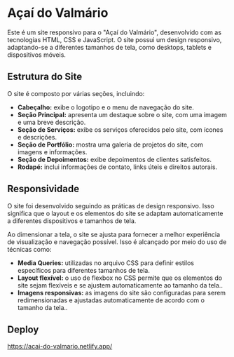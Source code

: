# Açaí do Valmário

Este é um site responsivo para o "Açaí do Valmário", desenvolvido com as tecnologias HTML, CSS e JavaScript. O site possui um design responsivo, adaptando-se a diferentes tamanhos de tela, como desktops, tablets e dispositivos móveis.
## Estrutura do Site

O site é composto por várias seções, incluindo:

- **Cabeçalho:** exibe o logotipo e o menu de navegação do site.
- **Seção Principal:** apresenta um destaque sobre o site, com uma imagem e uma breve descrição.
- **Seção de Serviços:** exibe os serviços oferecidos pelo site, com ícones e descrições.
- **Seção de Portfólio:** mostra uma galeria de projetos do site, com imagens e informações.
- **Seção de Depoimentos:** exibe depoimentos de clientes satisfeitos.
- **Rodapé:** inclui informações de contato, links úteis e direitos autorais.

## Responsividade

O site foi desenvolvido seguindo as práticas de design responsivo. Isso significa que o layout e os elementos do site se adaptam automaticamente a diferentes dispositivos e tamanhos de tela.

Ao dimensionar a tela, o site se ajusta para fornecer a melhor experiência de visualização e navegação possível. Isso é alcançado por meio do uso de técnicas como:

- **Media Queries:** utilizadas no arquivo CSS para definir estilos específicos para diferentes tamanhos de tela.
- **Layout flexível:**  o uso de flexbox no CSS permite que os elementos do site sejam flexíveis e se ajustem automaticamente ao tamanho da tela..
- **Imagens responsivas:**  as imagens do site são configuradas para serem redimensionadas e ajustadas automaticamente de acordo com o tamanho da tela..

## Deploy

https://acai-do-valmario.netlify.app/
